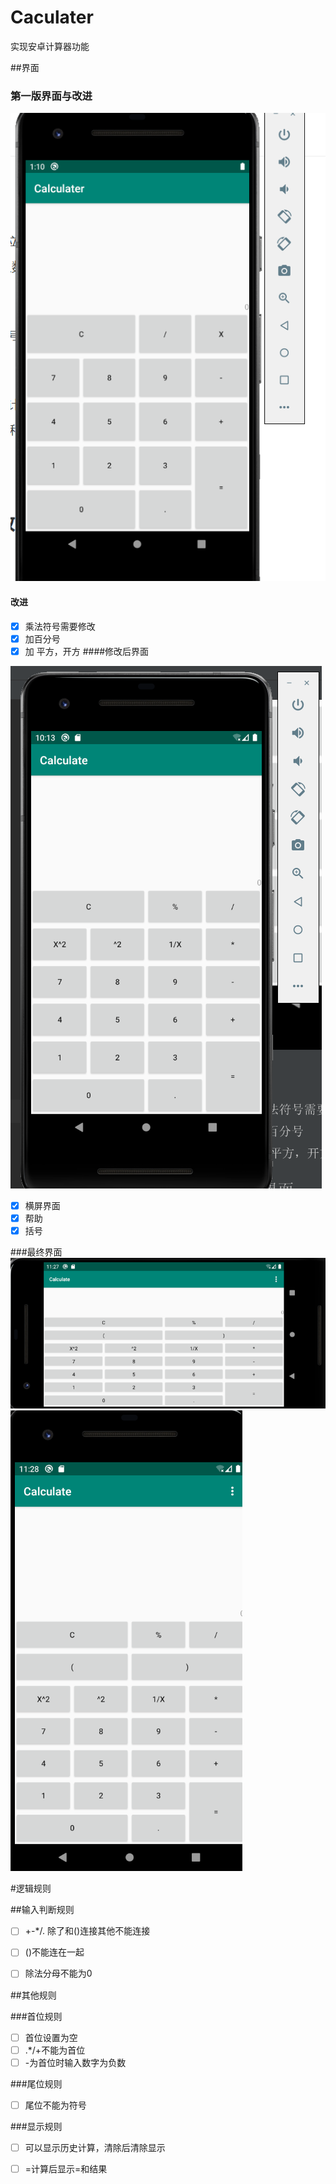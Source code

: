 # Caculater

实现安卓计算器功能

##界面



### 第一版界面与改进

![](Picture/First_layout.PNG)

#### 改进

- [x] 乘法符号需要修改
- [x] 加百分号
- [x] 加 平方，开方
####修改后界面

![](Picture/Second_layout.PNG)

- [x] 横屏界面
- [x] 帮助
- [x] 括号

###最终界面
![](Picture/Finish_layout_Land.PNG)
![](Picture/Finish_layout.PNG)

#逻辑规则

##输入判断规则

- [ ] +-*/. 除了和()连接其他不能连接

- [ ] ()不能连在一起
- [ ] 除法分母不能为0





##其他规则

###首位规则

- [ ] 首位设置为空
- [ ] .*/+不能为首位
- [ ] -为首位时输入数字为负数

###尾位规则

- [ ] 尾位不能为符号

###显示规则

- [ ] 可以显示历史计算，清除后清除显示
- [ ] =计算后显示=和结果

